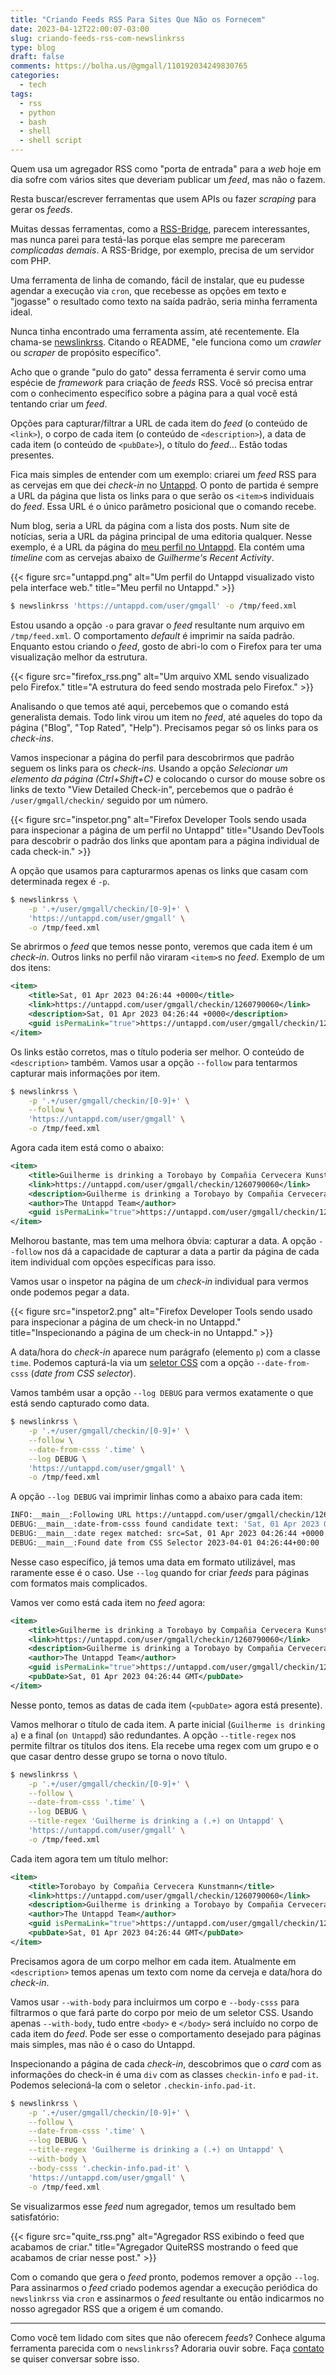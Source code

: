 ```yaml
---
title: "Criando Feeds RSS Para Sites Que Não os Fornecem"
date: 2023-04-12T22:00:07-03:00
slug: criando-feeds-rss-com-newslinkrss
type: blog
draft: false
comments: https://bolha.us/@gmgall/110192034249830765
categories:
  - tech
tags:
  - rss
  - python
  - bash
  - shell
  - shell script
---
```

Quem usa um agregador RSS como "porta de entrada" para a *web* hoje em dia sofre com vários sites que deveriam publicar um *feed*, mas não o fazem.

Resta buscar/escrever ferramentas que usem APIs ou fazer *scraping* para gerar os *feeds*.

Muitas dessas ferramentas, como a [RSS-Bridge](https://github.com/RSS-Bridge/rss-bridge), parecem interessantes, mas nunca parei para testá-las porque elas sempre me pareceram *complicadas demais*. A RSS-Bridge, por exemplo, precisa de um servidor com PHP.

Uma ferramenta de linha de comando, fácil de instalar, que eu pudesse agendar a execução via `cron`, que recebesse as opções em texto e "jogasse" o resultado como texto na saída padrão, seria minha ferramenta ideal.

Nunca tinha encontrado uma ferramenta assim, até recentemente. Ela chama-se [newslinkrss](https://github.com/ittner/newslinkrss). Citando o README, "ele funciona como um *crawler* ou *scraper* de propósito específico".

Acho que o grande "pulo do gato" dessa ferramenta é servir como uma espécie de *framework* para criação de *feeds* RSS. Você só precisa entrar com o conhecimento específico sobre a página para a qual você está tentando criar um *feed*.

Opções para capturar/filtrar a URL de cada item do *feed* (o conteúdo de `<link>`), o corpo de cada item (o conteúdo de `<description>`), a data de cada item (o conteúdo de `<pubDate>`), o título do *feed*... Estão todas presentes.

Fica mais simples de entender com um exemplo: criarei um *feed* RSS para as cervejas em que dei *check-in* no [Untappd](https://untappd.com/). O ponto de partida é sempre a URL da página que lista os links para o que serão os `<item>`s individuais do *feed*. Essa URL é o único parâmetro posicional que o comando recebe.

Num blog, seria a URL da página com a lista dos posts. Num site de notícias, seria a URL da página principal de uma editoria qualquer. Nesse exemplo, é a URL da página do [meu perfil no Untappd](https://untappd.com/user/gmgall). Ela contém uma *timeline* com as cervejas abaixo de *Guilherme's Recent Activity*.

{{< figure src="untappd.png" alt="Um perfil do Untappd visualizado visto pela interface web." title="Meu perfil no Untappd." >}}

```bash
$ newslinkrss 'https://untappd.com/user/gmgall' -o /tmp/feed.xml
```

Estou usando a opção `-o` para gravar o *feed* resultante num arquivo em `/tmp/feed.xml`. O comportamento *default* é imprimir na saída padrão. Enquanto estou criando o *feed*, gosto de abri-lo com o Firefox para ter uma visualização melhor da estrutura.

{{< figure src="firefox_rss.png" alt="Um arquivo XML sendo visualizado pelo Firefox." title="A estrutura do feed sendo mostrada pelo Firefox."  >}}

Analisando o que temos até aqui, percebemos que o comando está generalista demais. Todo link virou um item no *feed*, até aqueles do topo da página ("Blog", "Top Rated", "Help"). Precisamos pegar só os links para os *check-ins*.

Vamos inspecionar a página do perfil para descobrirmos que padrão seguem os links para os *check-ins*. Usando a opção *Selecionar um elemento da página (Ctrl+Shift+C)* e colocando o cursor do mouse sobre os links de texto "View Detailed Check-in", percebemos que o padrão é `/user/gmgall/checkin/` seguido por um número.

{{< figure src="inspetor.png" alt="Firefox Developer Tools sendo usada para inspecionar a página de um perfil no Untappd" title="Usando DevTools para descobrir o padrão dos links que apontam para a página individual de cada check-in." >}}

A opção que usamos para capturarmos apenas os links que casam com determinada regex é `-p`.

```bash
$ newslinkrss \
	-p '.+/user/gmgall/checkin/[0-9]+' \
	'https://untappd.com/user/gmgall' \
	-o /tmp/feed.xml
```

Se abrirmos o *feed* que temos nesse ponto, veremos que cada item é um *check-in*. Outros links no perfil não viraram `<item>`s no *feed*. Exemplo de um dos itens:

```xml
<item>
	<title>Sat, 01 Apr 2023 04:26:44 +0000</title>
	<link>https://untappd.com/user/gmgall/checkin/1260790060</link>
	<description>Sat, 01 Apr 2023 04:26:44 +0000</description>
	<guid isPermaLink="true">https://untappd.com/user/gmgall/checkin/1260790060</guid>
</item>
```

Os links estão corretos, mas o título poderia ser melhor. O conteúdo de `<description>` também. Vamos usar a opção `--follow` para tentarmos capturar mais informações por item.

```bash
$ newslinkrss \
	-p '.+/user/gmgall/checkin/[0-9]+' \
	--follow \
	'https://untappd.com/user/gmgall' \
	-o /tmp/feed.xml
```

Agora cada item está como o abaixo:

```xml
<item>
	<title>Guilherme is drinking a Torobayo by Compañia Cervecera Kunstmann on Untappd</title>
	<link>https://untappd.com/user/gmgall/checkin/1260790060</link>
	<description>Guilherme is drinking a Torobayo by Compañia Cervecera Kunstmann on Untappd | UntappdLink text: Sat, 01 Apr 2023 04:26:44 +0000</description>
	<author>The Untappd Team</author>
	<guid isPermaLink="true">https://untappd.com/user/gmgall/checkin/1260790060</guid>
</item>
```

Melhorou bastante, mas tem uma melhora óbvia: capturar a data. A opção `--follow` nos dá a capacidade de capturar a data a partir da página de cada item individual com opções específicas para isso.

Vamos usar o inspetor na página de um *check-in* individual para vermos onde podemos pegar a data.

{{< figure src="inspetor2.png" alt="Firefox Developer Tools sendo usado para inspecionar a página de um check-in no Untappd." title="Inspecionando a página de um check-in no Untappd."  >}}

A data/hora do *check-in* aparece num parágrafo (elemento `p`) com a classe `time`. Podemos capturá-la via um [seletor CSS](https://developer.mozilla.org/pt-BR/docs/Web/CSS/CSS_Selectors) com a opção `--date-from-csss` (*date from CSS selector*).

Vamos também usar a opção `--log DEBUG` para vermos exatamente o que está sendo capturado como data.

```bash
$ newslinkrss \
	-p '.+/user/gmgall/checkin/[0-9]+' \
	--follow \
	--date-from-csss '.time' \
	--log DEBUG \
	'https://untappd.com/user/gmgall' \
	-o /tmp/feed.xml
```

A opção `--log DEBUG` vai imprimir linhas como a abaixo para cada item:

```bash
INFO:__main__:Following URL https://untappd.com/user/gmgall/checkin/1260790060
DEBUG:__main__:date-from-csss found candidate text: 'Sat, 01 Apr 2023 04:26:44 +0000'
DEBUG:__main__:date regex matched: src=Sat, 01 Apr 2023 04:26:44 +0000, rx=(.+), result=Sat, 01 Apr 2023 04:26:44 +0000
DEBUG:__main__:Found date from CSS Selector 2023-04-01 04:26:44+00:00
```

Nesse caso específico, já temos uma data em formato utilizável, mas raramente esse é o caso. Use `--log` quando for criar *feeds* para páginas com formatos mais complicados.

Vamos ver como está cada item no *feed* agora:

```xml
<item>
	<title>Guilherme is drinking a Torobayo by Compañia Cervecera Kunstmann on Untappd</title>
	<link>https://untappd.com/user/gmgall/checkin/1260790060</link>
	<description>Guilherme is drinking a Torobayo by Compañia Cervecera Kunstmann on Untappd | UntappdLink text: Sat, 01 Apr 2023 04:26:44 +0000</description>
	<author>The Untappd Team</author>
	<guid isPermaLink="true">https://untappd.com/user/gmgall/checkin/1260790060</guid>
	<pubDate>Sat, 01 Apr 2023 04:26:44 GMT</pubDate>
</item>
```

Nesse ponto, temos as datas de cada item (`<pubDate>` agora está presente).

Vamos melhorar o título de cada item. A parte inicial (`Guilherme is drinking a`) e a final (`on Untappd`) são redundantes. A opção `--title-regex` nos permite filtrar os títulos dos itens. Ela recebe uma regex com um grupo e o que casar dentro desse grupo se torna o novo título.

```bash
$ newslinkrss \
	-p '.+/user/gmgall/checkin/[0-9]+' \
	--follow \
	--date-from-csss '.time' \
	--log DEBUG \
	--title-regex 'Guilherme is drinking a (.+) on Untappd' \
	'https://untappd.com/user/gmgall' \
	-o /tmp/feed.xml
```

Cada item agora tem um título melhor:

```xml
<item>
	<title>Torobayo by Compañia Cervecera Kunstmann</title>
	<link>https://untappd.com/user/gmgall/checkin/1260790060</link>
	<description>Guilherme is drinking a Torobayo by Compañia Cervecera Kunstmann on Untappd | UntappdLink text: Sat, 01 Apr 2023 04:26:44 +0000</description>
	<author>The Untappd Team</author>
	<guid isPermaLink="true">https://untappd.com/user/gmgall/checkin/1260790060</guid>
	<pubDate>Sat, 01 Apr 2023 04:26:44 GMT</pubDate>
</item>
```

Precisamos agora de um corpo melhor em cada item. Atualmente em `<description>` temos apenas um texto com nome da cerveja e data/hora do *check-in*.

Vamos usar `--with-body` para incluirmos um corpo e `--body-csss` para filtrarmos o que fará parte do corpo por meio de um seletor CSS. Usando apenas `--with-body`, tudo entre `<body>` e `</body>` será incluído no corpo de cada item do *feed*. Pode ser esse o comportamento desejado para páginas mais simples, mas não é o caso do Untappd.

Inspecionando a página de cada *check-in*, descobrimos que o *card* com as informações do check-in é uma `div` com as classes `checkin-info` e `pad-it`. Podemos selecioná-la com o seletor `.checkin-info.pad-it`.

```bash
$ newslinkrss \
	-p '.+/user/gmgall/checkin/[0-9]+' \
	--follow \
	--date-from-csss '.time' \
	--log DEBUG \
	--title-regex 'Guilherme is drinking a (.+) on Untappd' \
	--with-body \
	--body-csss '.checkin-info.pad-it' \
	'https://untappd.com/user/gmgall' \
	-o /tmp/feed.xml
```

Se visualizarmos esse *feed* num agregador, temos um resultado bem satisfatório:

{{< figure src="quite_rss.png" alt="Agregador RSS exibindo o feed que acabamos de criar." title="Agregador QuiteRSS mostrando o feed que acabamos de criar nesse post."  >}}

Com o comando que gera o *feed* pronto, podemos remover a opção `--log`. Para assinarmos o *feed* criado podemos agendar a execução periódica do `newslinkrss` via `cron` e assinarmos o *feed* resultante ou então indicarmos no nosso agregador RSS que a origem é um comando.

---

Como você tem lidado com sites que não oferecem *feeds*? Conhece alguma ferramenta parecida com o `newslinkrss`? Adoraria ouvir sobre. Faça [contato](/contact/) se quiser conversar sobre isso.
